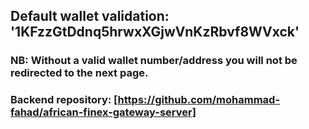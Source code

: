 ## Default wallet validation: '1KFzzGtDdnq5hrwxXGjwVnKzRbvf8WVxck'

### NB: Without a valid wallet number/address you will not be redirected to the next page. 

### Backend repository: [https://github.com/mohammad-fahad/african-finex-gateway-server]